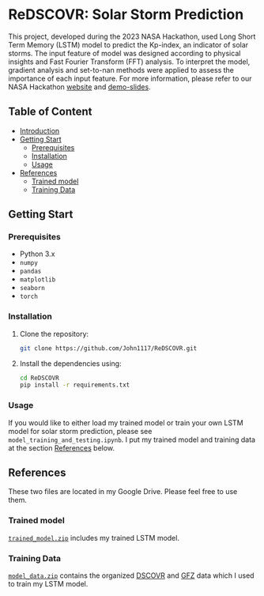 # ReDSCOVR: Solar Storm Prediction

This project, developed during the 2023 NASA Hackathon, used Long Short Term Memory (LSTM) model to predict the Kp-index, an indicator of solar storms. The input feature of model was designed according to physical insights and Fast Fourier Transform (FFT) analysis. To interpret the model, gradient analysis and set-to-nan methods were applied to assess the importance of each input feature. For more information, please refer to our NASA Hackathon [website](https://www.spaceappschallenge.org/2023/find-a-team/redscovr/) and [demo-slides](https://github.com/John1117/ReDSCOVR/blob/main/ReDSCOVR%20Demo%20Slides.pdf).

## Table of Content
- [Introduction](#redscovr-solar-storm-prediction)
- [Getting Start](#getting-start)
    - [Prerequisites](#prerequisites)
    - [Installation](#installation)
    - [Usage](#usage)
- [References](#references)
    - [Trained model](#trained-model)
    - [Training Data](#training-data)

## Getting Start

### Prerequisites
- Python 3.x
- `numpy`
- `pandas`
- `matplotlib`
- `seaborn`
- `torch`

### Installation
1. Clone the repository:
    ```bash
    git clone https://github.com/John1117/ReDSCOVR.git
    ```

2. Install the dependencies using:
    ```bash
    cd ReDSCOVR
    pip install -r requirements.txt
    ```

### Usage
If you would like to either load my trained model or train your own LSTM model for solar storm prediction, please see `model_training_and_testing.ipynb`. I put my trained model and training data at the section [References](#references) below.

## References
These two files are located in my Google Drive. Please feel free to use them.

### Trained model
[`trained_model.zip`](https://drive.google.com/file/d/1RUGFixPMmrhhh5sQd5q_I5sWrB8M2nOL/view?usp=share_link) includes my trained LSTM model.

### Training Data
[`model_data.zip`](https://drive.google.com/file/d/1iJzjYvMGAl11gXTWroaPGZ96vhA9VGuQ/view?usp=share_link) contains the organized [DSCOVR](https://www.ngdc.noaa.gov/dscovr/portal/index.html#/) and [GFZ](https://www.gfz-potsdam.de/en/section/geomagnetism/data-products-services/geomagnetic-kp-index) data which I used to train my LSTM model.